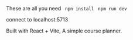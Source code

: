 
These are all you need
``` npn install```
``` npm run dev```

connect to localhost:5713

Built with React + Vite, A simple course planner.
